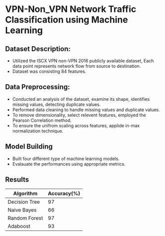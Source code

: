 # VPN-Non_VPN Network Traffic Classification using Machine Learning
## Dataset Description:
* Utilized the ISCX VPN non-VPN 2016 publicly available dataset, Each data point represents network flow from source to destination.
* Dataset was consisting 84 features.
## Data Preprocessing:
* Conducted an analysis of the dataset, examine its shape, identifies missing values, detecting duplicate values.
* Performed data cleaning to handle missing values and duplicate values.
* To remove dimensionality, select relevent features, employed the Pearson Correlation method.
* To ensure the unifrom scaling across features, applide in-max normalization technique.
## Model Building
* Built four different type of machine learning models.
* Evalauate the performances using appropriate metrics.
## Results

| Algorithm | Accuracy(%) |
| --------- | --------- |
| Decision Tree | 97 |
| Naive Bayes | 66 |
| Random Forest | 97 |
| Adaboost | 93 |
